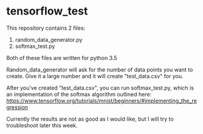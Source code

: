 # tensorflow_test

This repository contains 2 files:
1) random_data_generator.py
2) softmax_test.py

Both of these files are written for python 3.5

Random_data_generator will ask for the number of data points you want to create. 
Give it a large number and it will create "test_data.csv" for you.

After you've created "test_data.csv", you can run softmax_test.py, which is an
implementation of the softmax algorithm outlined here: 
https://www.tensorflow.org/tutorials/mnist/beginners/#implementing_the_regression

Currently the results are not as good as I would like, but I will try to troubleshoot later this week.
